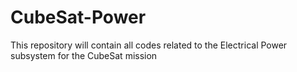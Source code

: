 # CubeSat-Power
This repository will contain all codes related to the Electrical Power subsystem for the CubeSat mission
